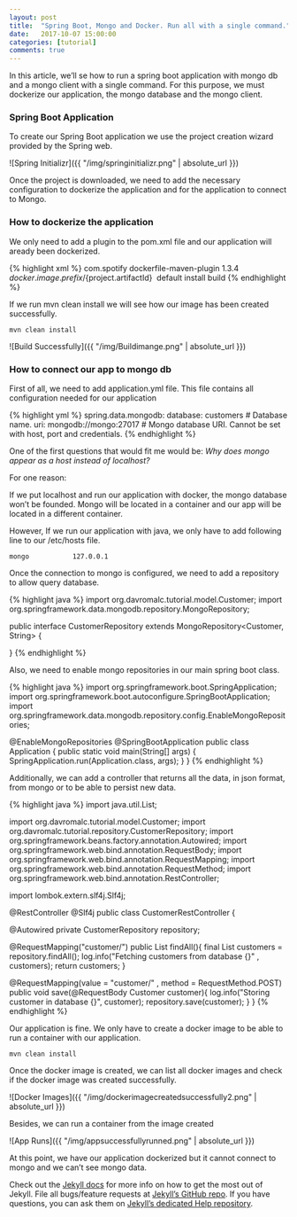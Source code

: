 ```yaml
---
layout: post
title:  "Spring Boot, Mongo and Docker. Run all with a single command."
date:   2017-10-07 15:00:00
categories: [tutorial]
comments: true
---
```

In this article, we’ll se how to run a spring boot application with mongo db and a mongo client with a single command. For this purpose, we must dockerize our application, the mongo database and the mongo client.

### Spring Boot Application

To create our Spring Boot application we use the project creation wizard provided by the Spring web.

![Spring Initializr]({{ "/img/springinitializr.png" | absolute_url }})

Once the project is downloaded, we need to add the necessary configuration to dockerize the application and for the application to connect to Mongo.

### How to dockerize the application

We only need to add a plugin to the pom.xml file and our application will aready been dockerized.

{% highlight xml %}
<plugin>
  <groupId>com.spotify</groupId>
  <artifactId>dockerfile-maven-plugin</artifactId>
  <version>1.3.4</version>
  <configuration>
    <repository>${docker.image.prefix}/${project.artifactId}&nbsp; </repository>
  </configuration>
  <executions>
    <execution>
      <id>default</id>
      <phase>install</phase>
      <goals>
        <goal>build</goal>
      </goals>
    </execution>
  </executions>
</plugin>
{% endhighlight %}

If we run mvn clean install we will see how our image has been created successfully.

~~~ shell
mvn clean install
~~~

![Build Successfully]({{ "/img/Buildimange.png" | absolute_url }})

### How to connect our app to mongo db

First of all, we need to  add application.yml file. This file contains all configuration needed for our application

{% highlight yml %}
spring.data.mongodb:
   database: customers # Database name.
   uri: mongodb://mongo:27017 # Mongo database URI. Cannot be set with host, port and credentials.
{% endhighlight %}

One of the first questions that would fit me would be:
*Why does mongo appear as a host instead of localhost?*

For one reason:

If we put localhost and run our application with docker, the mongo database won’t be founded. Mongo will be located in a container and our app will be located in a different container.

However, If we run our application with java, we only have to add following line to our /etc/hosts file.

~~~ shell
mongo           127.0.0.1
~~~

Once the connection to mongo is configured, we need to add a repository to allow query database.

{% highlight java %}
import org.davromalc.tutorial.model.Customer;
import org.springframework.data.mongodb.repository.MongoRepository;
 
public interface CustomerRepository extends MongoRepository<Customer, String> {
 
}
{% endhighlight %}

Also, we need to enable mongo repositories in our main spring boot class.

{% highlight java %}
import org.springframework.boot.SpringApplication;
import org.springframework.boot.autoconfigure.SpringBootApplication;
import org.springframework.data.mongodb.repository.config.EnableMongoRepositories;
 
@EnableMongoRepositories
@SpringBootApplication
public class Application {
   public static void main(String[] args) {
      SpringApplication.run(Application.class, args);
   }
}
{% endhighlight %}

Additionally, we can add a controller that returns all the data, in json format, from mongo or to be able to persist new data.

{% highlight java %}
import java.util.List;
 
import org.davromalc.tutorial.model.Customer;
import org.davromalc.tutorial.repository.CustomerRepository;
import org.springframework.beans.factory.annotation.Autowired;
import org.springframework.web.bind.annotation.RequestBody;
import org.springframework.web.bind.annotation.RequestMapping;
import org.springframework.web.bind.annotation.RequestMethod;
import org.springframework.web.bind.annotation.RestController;
 
import lombok.extern.slf4j.Slf4j;
 
@RestController
@Slf4j
public class CustomerRestController {
 
   @Autowired
   private CustomerRepository repository;
 
   @RequestMapping("customer/")
   public List findAll(){
      final List customers = repository.findAll();
      log.info("Fetching customers from database {}" , customers);
      return customers;
   }

   @RequestMapping(value = "customer/" , method = RequestMethod.POST)
   public void save(@RequestBody Customer customer){
      log.info("Storing customer in database {}", customer);
      repository.save(customer);
   }
}
{% endhighlight %}


Our application is fine. We only have to create a docker image to be able to run a container with our application.

~~~ shell
mvn clean install
~~~

Once the docker image is created, we can list all docker images and check if the docker image was created successfully.


![Docker Images]({{ "/img/dockerimagecreatedsuccessfully2.png" | absolute_url }})


Besides, we can run a container from the image created

![App Runs]({{ "/img/appsuccessfullyrunned.png" | absolute_url }})

At this point, we have our application dockerized but it cannot connect to mongo and we can’t see mongo data.



Check out the [Jekyll docs][jekyll] for more info on how to get the most out of Jekyll. File all bugs/feature requests at [Jekyll’s GitHub repo][jekyll-gh]. If you have questions, you can ask them on [Jekyll’s dedicated Help repository][jekyll-help].

[jekyll]:      http://jekyllrb.com
[jekyll-gh]:   https://github.com/jekyll/jekyll
[jekyll-help]: https://github.com/jekyll/jekyll-help
